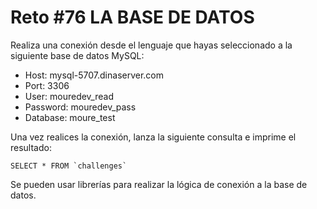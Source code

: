 <!-- trunk-ignore-all(prettier) -->
# Reto #76 LA BASE DE DATOS

Realiza una conexión desde el lenguaje que hayas seleccionado a la siguiente base de datos MySQL:

* Host: mysql-5707.dinaserver.com
* Port: 3306
* User: mouredev_read
* Password: mouredev_pass
* Database: moure_test

Una vez realices la conexión, lanza la siguiente consulta e imprime el resultado:

    SELECT * FROM `challenges`

Se pueden usar librerías para realizar la lógica de conexión a la base de datos.
